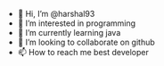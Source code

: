 - 👋 Hi, I’m @harshal93
- 👀 I’m interested in programming
- 🌱 I’m currently learning java
- 💞️ I’m looking to collaborate on github
- 📫 How to reach me best developer

<!---
harshal93/harshal93 is a ✨ special ✨ repository because its `README.md` (this file) appears on your GitHub profile.
You can click the Preview link to take a look at your changes.
--->
